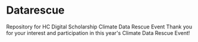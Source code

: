 # Datarescue
Repository for HC Digital Scholarship Climate Data Rescue Event 
Thank you for your interest and participation in this year's Climate Data Rescue Event! 
